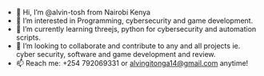 - 👋 Hi, I’m @alvin-tosh from Nairobi Kenya
- 👀 I’m interested in Programming, cybersecurity and game development.
- 🌱 I’m currently learning threejs, python for cybersecurity and automation scripts.
- 💞️ I’m looking to collaborate and contribute to any and all projects ie. cyber security, software and game development and review.
- 📫 Reach me: +254 792069331 or alvingitonga14@gmail.com anytime!

<!---
alvin-tosh/alvin-tosh is a ✨ special ✨ repository because its `README.md` (this file) appears on your GitHub profile.
You can click the Preview link to take a look at your changes.
--->
